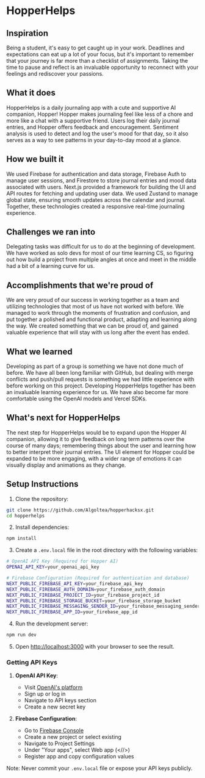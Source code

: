 # HopperHelps

## Inspiration
Being a student, it's easy to get caught up in your work. Deadlines and expectations can eat up a lot of your focus, but it's important to remember that your journey is far more than a checklist of assignments. Taking the time to pause and reflect is an invaluable opportunity to reconnect with your feelings and rediscover your passions.

## What it does
HopperHelps is a daily journaling app with a cute and supportive AI companion, Hopper!
Hopper makes journaling feel like less of a chore and more like a chat with a supportive friend.
Users log their daily journal entries, and Hopper offers feedback and encouragement. Sentiment analysis is used to detect and log the user's mood for that day, so it also serves as a way to see patterns in your day-to-day mood at a glance.

## How we built it
We used Firebase for authentication and data storage, Firebase Auth to manage user sessions, and Firestore to store journal entries and mood data associated with users. Next.js provided a framework for building the UI and API routes for fetching and updating user data. We used Zustand to manage global state, ensuring smooth updates across the calendar and journal. Together, these technologies created a responsive real-time journaling experience.

## Challenges we ran into
Delegating tasks was difficult for us to do at the beginning of development. We have worked as solo devs for most of our time learning CS, so figuring out how build a project from multiple angles at once and meet in the middle had a bit of a learning curve for us.

## Accomplishments that we're proud of
We are very proud of our success in working together as a team and utilizing technologies that most of us have not worked with before. We managed to work through the moments of frustration and confusion, and put together a polished and functional product, adapting and learning along the way. We created something that we can be proud of, and gained valuable experience that will stay with us long after the event has ended.

## What we learned
Developing as part of a group is something we have not done much of before.
We have all been long familiar with GitHub, but dealing with merge conflicts and push/pull requests is something we had little experience with before working on this project. Developing HopperHelps together has been an invaluable learning experience for us.
We have also become far more comfortable using the OpenAI models and Vercel SDKs.

## What's next for HopperHelps
The next step for HopperHelps would be to expand upon the Hopper AI companion, allowing it to give feedback on long term patterns over the course of many days; remembering things about the user and learning how to better interpret their journal entries.
The UI element for Hopper could be expanded to be more engaging, with a wider range of emotions it can visually display and animations as they change.


## Setup Instructions
1. Clone the repository:
```bash
git clone https://github.com/Algoltea/hopperhacksx.git
cd hopperhelps
```

2. Install dependencies:
```bash
npm install
```

3. Create a `.env.local` file in the root directory with the following variables:
```bash
# OpenAI API Key (Required for Hopper AI)
OPENAI_API_KEY=your_openai_api_key

# Firebase Configuration (Required for authentication and database)
NEXT_PUBLIC_FIREBASE_API_KEY=your_firebase_api_key
NEXT_PUBLIC_FIREBASE_AUTH_DOMAIN=your_firebase_auth_domain
NEXT_PUBLIC_FIREBASE_PROJECT_ID=your_firebase_project_id
NEXT_PUBLIC_FIREBASE_STORAGE_BUCKET=your_firebase_storage_bucket
NEXT_PUBLIC_FIREBASE_MESSAGING_SENDER_ID=your_firebase_messaging_sender_id
NEXT_PUBLIC_FIREBASE_APP_ID=your_firebase_app_id
```

4. Run the development server:
```bash
npm run dev
```

5. Open [http://localhost:3000](http://localhost:3000) with your browser to see the result.

### Getting API Keys

1. **OpenAI API Key**:
   - Visit [OpenAI's platform](https://platform.openai.com/)
   - Sign up or log in
   - Navigate to API keys section
   - Create a new secret key

2. **Firebase Configuration**:
   - Go to [Firebase Console](https://console.firebase.google.com/)
   - Create a new project or select existing
   - Navigate to Project Settings
   - Under "Your apps", select Web app (<//>)
   - Register app and copy configuration values

Note: Never commit your `.env.local` file or expose your API keys publicly.

